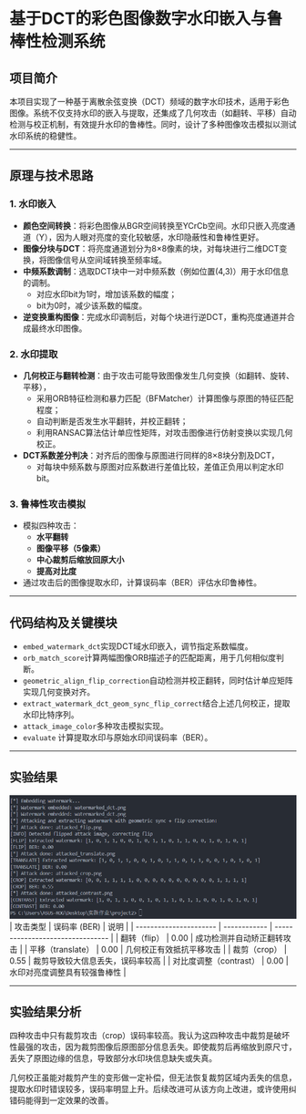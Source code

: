 # 基于DCT的彩色图像数字水印嵌入与鲁棒性检测系统

## 项目简介

本项目实现了一种基于离散余弦变换（DCT）频域的数字水印技术，适用于彩色图像。系统不仅支持水印的嵌入与提取，还集成了几何攻击（如翻转、平移）自动检测与校正机制，有效提升水印的鲁棒性。同时，设计了多种图像攻击模拟以测试水印系统的稳健性。

---

## 原理与技术思路

### 1. 水印嵌入

- **颜色空间转换**：将彩色图像从BGR空间转换至YCrCb空间。水印只嵌入亮度通道（Y），因为人眼对亮度的变化较敏感，水印隐蔽性和鲁棒性更好。
- **图像分块与DCT**：将亮度通道划分为8×8像素的块，对每块进行二维DCT变换，将图像信号从空间域转换至频率域。
- **中频系数调制**：选取DCT块中一对中频系数（例如位置(4,3)）用于水印信息的调制。
  - 对应水印bit为1时，增加该系数的幅度；
  - bit为0时，减少该系数的幅度。
- **逆变换重构图像**：完成水印调制后，对每个块进行逆DCT，重构亮度通道并合成最终水印图像。

### 2. 水印提取

- **几何校正与翻转检测**：由于攻击可能导致图像发生几何变换（如翻转、旋转、平移），
  - 采用ORB特征检测和暴力匹配（BFMatcher）计算图像与原图的特征匹配程度；
  - 自动判断是否发生水平翻转，并校正翻转；
  - 利用RANSAC算法估计单应性矩阵，对攻击图像进行仿射变换以实现几何校正。
- **DCT系数差分判决**：对齐后的图像与原图进行同样的8×8块分割及DCT，
  - 对每块中频系数与原图对应系数进行差值比较，差值正负用以判定水印bit。

### 3. 鲁棒性攻击模拟

- 模拟四种攻击：
  - **水平翻转**
  - **图像平移（5像素）**
  - **中心裁剪后缩放回原大小**
  - **提高对比度**
- 通过攻击后的图像提取水印，计算误码率（BER）评估水印鲁棒性。

---

## 代码结构及关键模块

- `embed_watermark_dct`实现DCT域水印嵌入，调节指定系数幅度。
- `orb_match_score`计算两幅图像ORB描述子的匹配距离，用于几何相似度判断。
- `geometric_align_flip_correction`自动检测并校正翻转，同时估计单应矩阵实现几何变换对齐。
- `extract_watermark_dct_geom_sync_flip_correct`结合上述几何校正，提取水印比特序列。
- `attack_image_color`多种攻击模拟实现。
- `evaluate`
  计算提取水印与原始水印间误码率（BER）。

---

## 实验结果
![Output Image](output.png)
| 攻击类型               | 误码率 (BER) | 说明                             |
| ---------------------- | ------------ | -------------------------------- |
| 翻转（flip）           | 0.00         | 成功检测并自动矫正翻转攻击       |
| 平移（translate）      | 0.00         | 几何校正有效抵抗平移攻击         |
| 裁剪（crop）           | 0.55         | 裁剪导致较大信息丢失，误码率较高 |
| 对比度调整（contrast） | 0.00         | 水印对亮度调整具有较强鲁棒性     |

---
## 实验结果分析

四种攻击中只有裁剪攻击（crop）误码率较高。我认为这四种攻击中裁剪是破坏性最强的攻击，因为裁剪图像后原图部分信息丢失。即使裁剪后再缩放到原尺寸，丢失了原图边缘的信息，导致部分水印块信息缺失或失真。

几何校正虽能对裁剪产生的变形做一定补偿，但无法恢复裁剪区域内丢失的信息，提取水印时错误较多，误码率明显上升。后续改进可从该方向上改进，或许使用纠错码能得到一定效果的改善。
